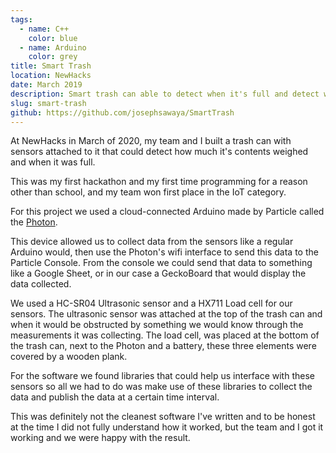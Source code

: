 ```yaml
---
tags:
  - name: C++
    color: blue
  - name: Arduino
    color: grey
title: Smart Trash
location: NewHacks
date: March 2019
description: Smart trash can able to detect when it's full and detect weight of contents.
slug: smart-trash
github: https://github.com/josephsawaya/SmartTrash
---
```


At NewHacks in March of 2020, my team and I built a trash can with sensors attached to it that could detect how much it's contents weighed and when it was full.

This was my first hackathon and my first time programming for a reason other than school, and my team won first place in the IoT category.

For this project we used a cloud-connected Arduino made by Particle called the [Photon](https://store.particle.io/collections/wifi/products/photon-kit).

This device allowed us to collect data from the sensors like a regular Arduino would, then use the Photon's wifi interface to send this data to the Particle Console. From the console we could send that data to something like a Google Sheet, or in our case a GeckoBoard that would display the data collected.

We used a HC-SR04 Ultrasonic sensor and a HX711 Load cell for our sensors. The ultrasonic sensor was attached at the top of the trash can and when it would be obstructed by something we would know through the measurements it was collecting. The load cell, was placed at the bottom of the trash can, next to the Photon and a battery, these three elements were covered by a wooden plank.

For the software we found libraries that could help us interface with these sensors so all we had to do was make use of these libraries to collect the data and publish the data at a certain time interval.

This was definitely not the cleanest software I've written and to be honest at the time I did not fully understand how it worked, but the team and I got it working and we were happy with the result.
